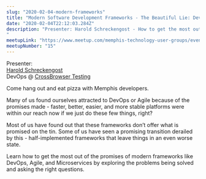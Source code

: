 ```yaml
---
slug: "2020-02-04-modern-frameworks"
title: "Modern Software Development Frameworks - The Beautiful Lie: Devops, Agile, and Missing Promises"
date: "2020-02-04T22:12:03.284Z"
description: "Presenter: Harold Schreckengost - How to get the most out of the promises of modern frameworks like DevOps, Agile, and Microservices by exploring the problems being solved and asking the right questions.
"
meetupLink: "https://www.meetup.com/memphis-technology-user-groups/events/wvmklrybcdbgb/"
meetupNumber: "15"
---
```


Presenter:  
[Harold Schreckengost](https://twitter.com/sydneybrokeit)  
DevOps @ [CrossBrowser Testing](https://crossbrowsertesting.com/)

Come hang out and eat pizza with Memphis developers.

Many of us found ourselves attracted to DevOps or Agile because of the promises made - faster, better, easier, and more stable platforms were within our reach now if we just do these few things, right?

Most of us have found out that these frameworks don’t offer what is promised on the tin. Some of us have seen a promising transition derailed by this - half-implemented frameworks that leave things in an even worse state.

Learn how to get the most out of the promises of modern frameworks like DevOps, Agile, and Microservices by exploring the problems being solved and asking the right questions.